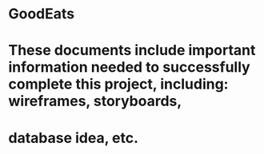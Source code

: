 # GoodEats
# These documents include important information needed to successfully complete this project, including: wireframes, storyboards,
# database idea, etc. 
